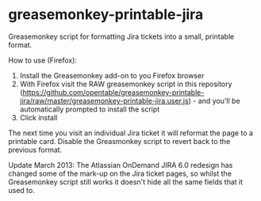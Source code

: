 greasemonkey-printable-jira
===========================

Greasemonkey script for formatting Jira tickets into a small, printable format.

How to use (Firefox):

1. Install the Greasemonkey add-on to you Firefox browser
2. With Firefox visit the RAW greasemonkey script in this repository (https://github.com/opentable/greasemonkey-printable-jira/raw/master/greasemonkey-printable-jira.user.js) - and you'll be automatically prompted to install the script
3. Click install

The next time you visit an individual Jira ticket it will reformat the page to a printable card.  Disable the Greasmonkey script to revert back to the previous format.

Update March 2013: The Atlassian OnDemand JIRA 6.0 redesign has changed some of the mark-up on the Jira ticket pages, so whilst the Greasemonkey script still works it doesn't hide all the same fields that it used to.

